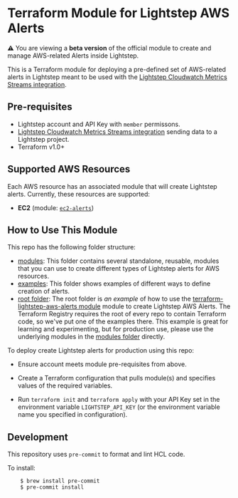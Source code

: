 # Terraform Module for Lightstep AWS Alerts

**:warning:** You are viewing a **beta version** of the official
module to create and manage AWS-related Alerts inside Lightstep.

This is a Terraform module for deploying a pre-defined set of AWS-related alerts in Lightstep meant to be used with the [Lightstep Cloudwatch Metrics Streams integration](https://docs.lightstep.com/docs/setup-aws-for-metrics).

## Pre-requisites

* Lightstep account and API Key with `member` permissons.
* [Lightstep Cloudwatch Metrics Streams integration](https://docs.lightstep.com/docs/setup-aws-for-metrics) sending data to a Lightstep project.
* Terraform v1.0+

## Supported AWS Resources

Each AWS resource has an associated module that will create Lightstep alerts. Currently, these resources are supported:

* __EC2__ (module: [`ec2-alerts`](https://github.com/lightstep/terraform-lightstep-aws-alerts/tree/master/modules/ec2-alerts))

## How to Use This Module

This repo has the following folder structure:

* [modules](https://github.com/lightstep/terraform-lightstep-aws-alerts/tree/master/modules): This folder contains several standalone, reusable, modules that you can use to create different types of Lightstep alerts for AWS resources.
* [examples](https://github.com/lightstep/terraform-lightstep-aws-alerts/tree/master/examples): This folder shows examples of different ways to define creation of alerts.
* [root folder](https://github.com/lightstep/terraform-lightstep-aws-alerts/tree/master): The root folder is *an example* of how to use the [terraform-lightstep-aws-alerts module](https://github.com/hashicorp/terraform-aws-consul/tree/master/modules/consul-cluster) 
  module to create Lightstep AWS Alerts. The Terraform Registry requires the root of every repo to contain Terraform code, so we've put one of the examples there. This example is great for learning and experimenting, but for production use, please use the underlying modules in the [modules folder](https://github.com/lightstep/terraform-lightstep-aws-alerts/tree/master/modules) directly.

To deploy create Lightstep alerts for production using this repo:

- Ensure account meets module pre-requisites from above.

- Create a Terraform configuration that pulls module(s) and specifies values
  of the required variables.

- Run `terraform init` and `terraform apply` with your API Key set in the environment variable `LIGHTSTEP_API_KEY` (or the environment variable name you specified in configuration).

## Development

This repository uses `pre-commit` to format and lint HCL code.

To install:

```
    $ brew install pre-commit
    $ pre-commit install
```